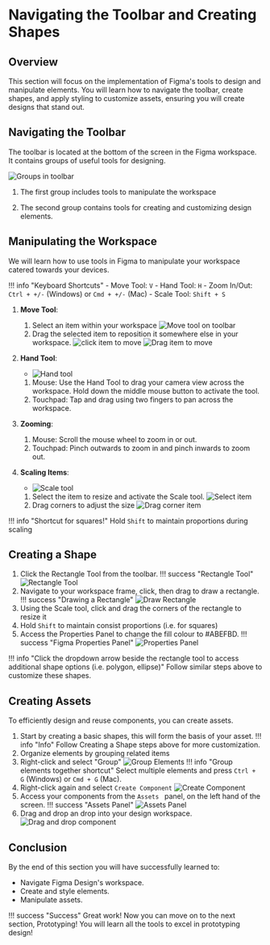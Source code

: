 # Navigating the Toolbar and Creating Shapes

## Overview
This section will focus on the implementation of Figma's tools to design and manipulate elements. You will learn how to navigate the toolbar, create shapes, and apply styling to customize assets, ensuring you will create designs that stand out.

## Navigating the Toolbar
The toolbar is located at the bottom of the screen in the Figma workspace. It contains groups of useful tools for designing.

![Groups in toolbar](./images/toolbar.png)

1. The first group includes tools to manipulate the workspace

2. The second group contains tools for creating and customizing design elements.

## Manipulating the Workspace
We will learn how to use tools in Figma to manipulate your workspace catered towards your devices. 

!!! info "Keyboard Shortcuts"
    - Move Tool: `V`
    - Hand Tool: `H`
    - Zoom In/Out: `Ctrl + +/-` (Windows) or  `Cmd + +/-` (Mac)
    - Scale Tool: `Shift + S`

1. **Move Tool**:
    1. Select an item within your workspace
    ![Move tool on toolbar](./images/movetool.png)
    2. Drag the selected item to reposition it somewhere else in your workspace.
    ![click item to move](./images/clickmove.png)
    ![Drag item to move](./images/dragmove.png)

2. **Hand Tool**:
    
    - ![Hand tool](./images/handtool.png)
    1. Mouse: Use the Hand Tool to drag your camera view across the workspace. Hold down the middle mouse button to activate the tool.
    2. Touchpad: Tap and drag using two fingers to pan across the workspace.

3. **Zooming**:
    1. Mouse: Scroll the mouse wheel to zoom in or out.
    2. Touchpad: Pinch outwards to zoom in and pinch inwards to zoom out. 

4. **Scaling Items**:
    - ![Scale tool](./images/scaletool.png)
    1. Select the item to resize and activate the Scale tool. 
    ![Select item](./images/scalenot.png)
    2. Drag corners to adjust the size
    ![Drag corner item](./images/scaleup.png)

!!! info "Shortcut for squares!"
    Hold `Shift` to maintain proportions during scaling

## Creating a Shape
1. Click the Rectangle Tool from the toolbar.
!!! success "Rectangle Tool"
    ![Rectangle Tool](./images/rectangletool.png)
2. Navigate to your workspace frame, click, then drag to draw a rectangle.
!!! success "Drawing a Rectangle"
    ![Draw Rectangle](./images/drawrectangle.png)
3. Using the Scale tool, click and drag the corners of the rectangle to resize it
4. Hold `Shift` to maintain consist proportions (i.e. for squares)
5. Access the Properties Panel to change the fill colour to #ABEFBD.
!!! success "Figma Properties Panel"
    ![Properties Panel](./images/propertiespanel.png)
    
!!! info "Click the dropdown arrow beside the rectangle tool to access additional shape options (i.e. polygon, ellipse)"
    Follow similar steps above to customize these shapes.

## Creating Assets
To efficiently design and reuse components, you can create assets.

1. Start by creating a basic shapes, this will form the basis of your asset.
!!! info "Info"
    Follow Creating a Shape steps above for more customization.
2. Organize elements by grouping related items
3. Right-click and select "Group"
![Group Elements](./images/groupelements.png)
!!! info "Group elements together shortcut"
    Select multiple elements and press `Ctrl + G` (Windows) or `Cmd + G` (Mac).
4. Right-click again and select `Create Component`
    ![Create Component](./images/createcomponent.png)
5. Access your components from the `Assets ` panel, on the left hand of the screen.
!!! success "Assets Panel"
    ![Assets Panel](./images/assetspanel.png)
6. Drag and drop an drop into your design workspace. 
    ![Drag and drop component](./images/dragasset.png)

## Conclusion
By the end of this section you will have successfully learned to:
- Navigate Figma Design's workspace.
- Create and style elements.
- Manipulate assets.

!!! success "Success"
    Great work! Now you can move on to the next section, Prototyping! You will learn all the tools to excel in prototyping design!


